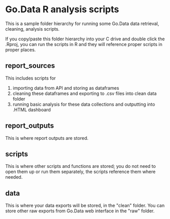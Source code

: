 # Go.Data R analysis scripts

This is a sample folder hierarchy for running some Go.Data data retrieval, cleaning, analysis scripts. 

If you copy/paste this folder hierarchy into your C drive and double click the .Rproj, you can run the scripts in R and they will reference proper scripts in proper places.

## report_sources

This includes scripts for 
1. importing data from API and storing as dataframes
2. cleaning these dataframes and exporting to .csv files into clean data folder
3. running basic analysis for these data collections and outputting into .HTML dashboard

## report_outputs

This is where report outputs are stored.

## scripts

This is where other scripts and functions are stored; you do not need to open them up or run them separately, the scripts reference them where needed.

## data

This is where your data exports will be stored, in the "clean" folder. You can store other raw exports from Go.Data web interface in the "raw" folder.

